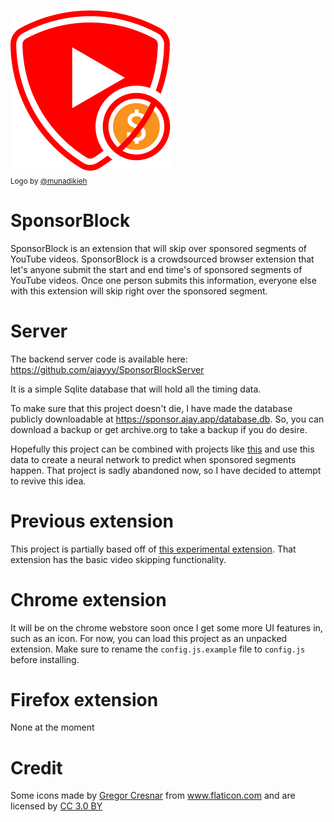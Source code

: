 ![Logo](icons/LogoSponsorBlocker256px.png)
<br/><sub>Logo by [@munadikieh](https://github.com/munadikieh)</sub>

# SponsorBlock

SponsorBlock is an extension that will skip over sponsored segments of YouTube videos. SponsorBlock is a crowdsourced browser extension that let's anyone submit the start and end time's of sponsored segments of YouTube videos. Once one person submits this information, everyone else with this extension will skip right over the sponsored segment.

# Server

The backend server code is available here: https://github.com/ajayyy/SponsorBlockServer

It is a simple Sqlite database that will hold all the timing data.

To make sure that this project doesn't die, I have made the database publicly downloadable at https://sponsor.ajay.app/database.db. So, you can download a backup or get archive.org to take a backup if you do desire.

Hopefully this project can be combined with projects like [this](https://github.com/Sponsoff/sponsorship_remover) and use this data to create a neural network to predict when sponsored segments happen. That project is sadly abandoned now, so I have decided to attempt to revive this idea.

# Previous extension

This project is partially based off of [this experimental extension](https://github.com/OfficialNoob/YTSponsorSkip). That extension has the basic video skipping functionality.

# Chrome extension

It will be on the chrome webstore soon once I get some more UI features in, such as an icon. For now, you can load this project as an unpacked extension. Make sure to rename the `config.js.example` file to `config.js` before installing.

# Firefox extension

None at the moment

# Credit

Some icons made by <a href="https://www.flaticon.com/authors/gregor-cresnar" title="Gregor Cresnar">Gregor Cresnar</a> from <a href="https://www.flaticon.com/" title="Flaticon">www.flaticon.com</a> and are licensed by <a href="http://creativecommons.org/licenses/by/3.0/" title="Creative Commons BY 3.0" target="_blank">CC 3.0 BY</a>
